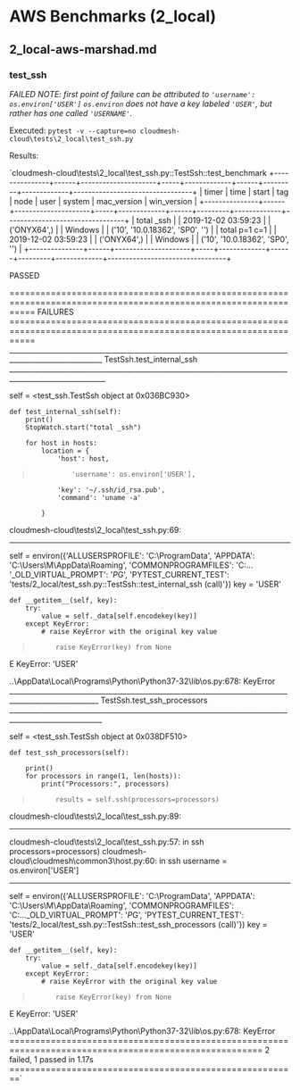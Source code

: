 # AWS Benchmarks (2_local)

## 2_local-aws-marshad.md

### test_ssh

*FAILED*
*NOTE: first point of failure can be attributed to
`'username': os.environ['USER']`
`os.environ` does not have a key labeled `'USER'`, but rather has one called `'USERNAME'`.*

Executed:
`pytest -v --capture=no cloudmesh-cloud\tests\2_local\test_ssh.py`

Results:

`cloudmesh-cloud\tests\2_local\test_ssh.py::TestSsh::test_benchmark
+---------------+------+---------------------+-----+-------------+------+---------+-------------+---------------------------------+
| timer         | time | start               | tag | node        | user | system  | mac_version | win_version                     |
+---------------+------+---------------------+-----+-------------+------+---------+-------------+---------------------------------+
| total _ssh    |      | 2019-12-02 03:59:23 |     | ('ONYX64',) |      | Windows |             | ('10', '10.0.18362', 'SP0', '') |
| total p=1 c=1 |      | 2019-12-02 03:59:23 |     | ('ONYX64',) |      | Windows |             | ('10', '10.0.18362', 'SP0', '') |
+---------------+------+---------------------+-----+-------------+------+---------+-------------+---------------------------------+

PASSED

================================================================================================================= FAILURES =================================================================================================================
________________________________________________________________________________________________________ TestSsh.test_internal_ssh _________________________________________________________________________________________________________

self = <test_ssh.TestSsh object at 0x036BC930>

    def test_internal_ssh(self):
        print()
        StopWatch.start("total _ssh")

        for host in hosts:
            location = {
                'host': host,
>               'username': os.environ['USER'],
                'key': '~/.ssh/id_rsa.pub',
                'command': 'uname -a'

            }

cloudmesh-cloud\tests\2_local\test_ssh.py:69:
_ _ _ _ _ _ _ _ _ _ _ _ _ _ _ _ _ _ _ _ _ _ _ _ _ _ _ _ _ _ _ _ _ _ _ _ _ _ _ _ _ _ _ _ _ _ _ _ _ _ _ _ _ _ _ _ _ _ _ _ _ _ _ _ _ _ _ _ _ _ _ _ _ _ _ _ _ _ _ _ _ _ _ _ _ _ _ _ _ _ _ _ _ _ _ _ _ _ _ _ _ _ _ _ _ _ _ _ _ _ _ _ _ _ _ _ _ _

self = environ({'ALLUSERSPROFILE': 'C:\\ProgramData', 'APPDATA': 'C:\\Users\\M\\AppData\\Roaming', 'COMMONPROGRAMFILES': 'C:\... '_OLD_VIRTUAL_PROMPT': '$P$G', 'PYTEST_CURRENT_TEST': 'tests/2_local/test_ssh.py::TestSsh::test_internal_ssh (call)'})
key = 'USER'

    def __getitem__(self, key):
        try:
            value = self._data[self.encodekey(key)]
        except KeyError:
            # raise KeyError with the original key value
>           raise KeyError(key) from None
E           KeyError: 'USER'

..\AppData\Local\Programs\Python\Python37-32\lib\os.py:678: KeyError
_______________________________________________________________________________________________________ TestSsh.test_ssh_processors ________________________________________________________________________________________________________

self = <test_ssh.TestSsh object at 0x038DF510>

    def test_ssh_processors(self):

        print()
        for processors in range(1, len(hosts)):
            print("Processors:", processors)
>           results = self.ssh(processors=processors)

cloudmesh-cloud\tests\2_local\test_ssh.py:89:
_ _ _ _ _ _ _ _ _ _ _ _ _ _ _ _ _ _ _ _ _ _ _ _ _ _ _ _ _ _ _ _ _ _ _ _ _ _ _ _ _ _ _ _ _ _ _ _ _ _ _ _ _ _ _ _ _ _ _ _ _ _ _ _ _ _ _ _ _ _ _ _ _ _ _ _ _ _ _ _ _ _ _ _ _ _ _ _ _ _ _ _ _ _ _ _ _ _ _ _ _ _ _ _ _ _ _ _ _ _ _ _ _ _ _ _ _ _
cloudmesh-cloud\tests\2_local\test_ssh.py:57: in ssh
    processors=processors)
cloudmesh-cloud\cloudmesh\common3\host.py:60: in ssh
    username = os.environ['USER']
_ _ _ _ _ _ _ _ _ _ _ _ _ _ _ _ _ _ _ _ _ _ _ _ _ _ _ _ _ _ _ _ _ _ _ _ _ _ _ _ _ _ _ _ _ _ _ _ _ _ _ _ _ _ _ _ _ _ _ _ _ _ _ _ _ _ _ _ _ _ _ _ _ _ _ _ _ _ _ _ _ _ _ _ _ _ _ _ _ _ _ _ _ _ _ _ _ _ _ _ _ _ _ _ _ _ _ _ _ _ _ _ _ _ _ _ _ _

self = environ({'ALLUSERSPROFILE': 'C:\\ProgramData', 'APPDATA': 'C:\\Users\\M\\AppData\\Roaming', 'COMMONPROGRAMFILES': 'C:\..._OLD_VIRTUAL_PROMPT': '$P$G', 'PYTEST_CURRENT_TEST': 'tests/2_local/test_ssh.py::TestSsh::test_ssh_processors (call)'})
key = 'USER'

    def __getitem__(self, key):
        try:
            value = self._data[self.encodekey(key)]
        except KeyError:
            # raise KeyError with the original key value
>           raise KeyError(key) from None
E           KeyError: 'USER'

..\AppData\Local\Programs\Python\Python37-32\lib\os.py:678: KeyError
======================================================================================================= 2 failed, 1 passed in 1.17s ========================================================`
